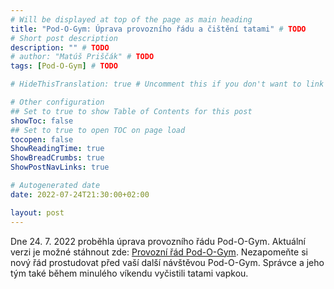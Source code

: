 ```yaml
---
# Will be displayed at top of the page as main heading
title: "Pod-O-Gym: Úprava provozního řádu a čištění tatami" # TODO
# Short post description
description: "" # TODO
# author: "Matúš Priščák" # TODO
tags: [Pod-O-Gym] # TODO

# HideThisTranslation: true # Uncomment this if you don't want to link this translation of page in translations

# Other configuration
## Set to true to show Table of Contents for this post
showToc: false
## Set to true to open TOC on page load
tocopen: false
ShowReadingTime: true
ShowBreadCrumbs: true
ShowPostNavLinks: true

# Autogenerated date
date: 2022-07-24T21:30:00+02:00

layout: post
---
```


Dne 24. 7. 2022 proběhla úprava provozního řádu Pod-O-Gym. Aktuální verzi je možné stáhnout zde: [Provozní řád Pod-O-Gym](/sluzby/pod-o-gym/pod_o_gym_provozni_rad.pdf). Nezapomeňte si nový řád prostudovat před vaší další návštěvou Pod-O-Gym. Správce a jeho tým také během minulého víkendu vyčistili tatami vapkou.
